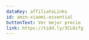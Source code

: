 ```yaml
---
dataKey: affiliateLinks
id: amzn-xiaomi-essential
buttonText: Ver mejor precio
link: https://tidd.ly/3CL6ifg
---
```

